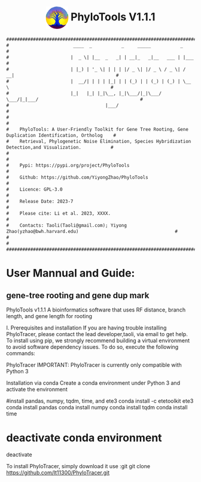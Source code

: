 
<div align="center">
  
# <img src="logo/PhyloTools_logo.jpg" width="60" height="60" align="center"> PhyloTools V1.1.1 </div> 

```
##############################################################################################################   
#                        ____  _           _     _____           _                                           #    
#                       |  _ \| |__  _   _| | __|_   _|__   ___ | |___                                       #
#                       | |_) | '_ \| | | | |/ _ \| |/ _ \ / _ \| / __|                                      #
#                       |  __/| | | | |_| | | (_) | | (_) | (_) | \__ \                                      #
#                       |_|   |_| |_|\__, |_|\___/|_|\___/ \___/|_|___/                                      #
#                                    |___/                                                                   #
#                                                                                                            #
#    PhyloTools: A User-Friendly Toolkit for Gene Tree Rooting, Gene Duplication Identification, Ortholog    #
#    Retrieval, Phylogenetic Noise Elimination, Species Hybridization Detection,and Visualization.           #                                     
#                                                                                                            #
#    Pypi: https://pypi.org/project/PhyloTools                                                               #
#    Github: https://github.com/YiyongZhao/PhyloTools                                                        #                       
#    Licence: GPL-3.0                                                                                        #
#    Release Date: 2023-7                                                                                    #
#    Please cite: Li et al. 2023, XXXX.                                                                      #
#    Contacts: Taoli(Taoli@gmail.com); Yiyong Zhao(yzhao@bwh.harvard.edu)                                    #                                           
#                                                                                                            #
##############################################################################################################
```


# User Mannual and Guide:
## gene-tree rooting and gene dup mark

PhyloTools v1.1.1
A bioinformatics software that uses RF distance, branch length, and gene length for rooting

I. Prerequisites and installation
If you are having trouble installing PhyloTracer, please contact the lead developer,taoli, via email to get help.
To install using pip, we strongly recommend building a virtual environment to avoid software dependency issues. To do so, execute the following commands:

PhyloTracer
IMPORTANT: PhyloTracer is currently only compatible with Python 3

Installation via conda
Create a conda environment under Python 3 and activate the environment

#install pandas, numpy, tqdm, time, and ete3
conda install -c etetoolkit ete3
conda install pandas
conda install numpy
conda install tqdm
conda install time

# deactivate conda environment
deactivate

To install PhyloTracer, simply download it use :git
git clone https://github.com/lt11300/PhyloTracer.git
